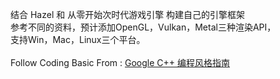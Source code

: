 结合 Hazel 和 从零开始次时代游戏引擎 构建自己的引擎框架<br>
参考不同的资料，预计添加OpenGL，Vulkan，Metal三种渲染API，<br>
支持Win，Mac，Linux三个平台。<br>
<br>
Follow Coding Basic From : [Google C++ 编程风格指南](http://staff.ustc.edu.cn/~tongwh/CG_2019/materials/Google%20C++%20Style%20Guide.pdf)